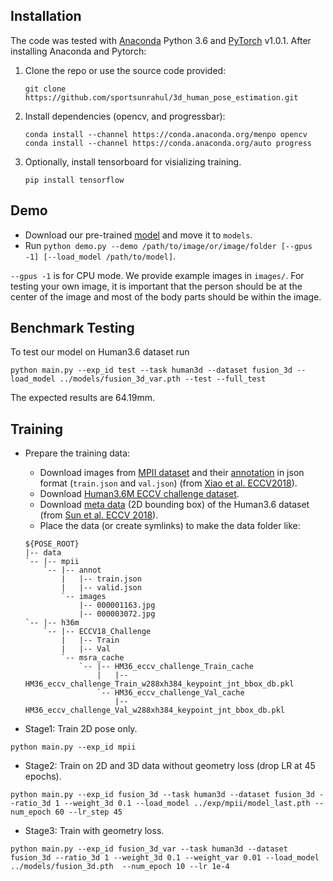 ## Installation
The code was tested with [Anaconda](https://www.anaconda.com/download) Python 3.6 and [PyTorch]((http://pytorch.org/)) v1.0.1. After installing Anaconda and Pytorch:

1. Clone the repo or use the source code provided:

    ~~~
    git clone https://github.com/sportsunrahul/3d_human_pose_estimation.git
    ~~~


2. Install dependencies (opencv, and progressbar):

    ~~~
    conda install --channel https://conda.anaconda.org/menpo opencv
    conda install --channel https://conda.anaconda.org/auto progress
    ~~~

3. Optionally, install tensorboard for visializing training. 

    ~~~
    pip install tensorflow
    ~~~

## Demo
- Download our pre-trained [model](https://drive.google.com/file/d/1Ud2x79tdKX1VHk17dkPHqk_S7WIA4tXp/view?usp=sharing) and move it to `models`.
- Run `python demo.py --demo /path/to/image/or/image/folder [--gpus -1] [--load_model /path/to/model]`. 

`--gpus -1` is for CPU mode. 
We provide example images in `images/`. For testing your own image, it is important that the person should be at the center of the image and most of the body parts should be within the image. 

## Benchmark Testing
To test our model on Human3.6 dataset run 

~~~
python main.py --exp_id test --task human3d --dataset fusion_3d --load_model ../models/fusion_3d_var.pth --test --full_test
~~~

The expected results are 64.19mm.

## Training
- Prepare the training data:
  - Download images from [MPII dataset](http://human-pose.mpi-inf.mpg.de/#download) and their [annotation](https://onedrive.live.com/?authkey=%21AKqtqKs162Z5W7g&id=56B9F9C97F261712%2110696&cid=56B9F9C97F261712) in json format (`train.json` and `val.json`) (from [Xiao et al. ECCV2018](https://github.com/Microsoft/human-pose-estimation.pytorch)).
  - Download [Human3.6M ECCV challenge dataset](http://vision.imar.ro/human3.6m/challenge_open.php).
  - Download [meta data](https://www.dropbox.com/sh/uouev0a1ao84ofd/AADzZChEX3BdM5INGlbe74Pma/hm36_eccv_challenge?dl=0&subfolder_nav_tracking=1) (2D bounding box) of the Human3.6 dataset (from [Sun et al. ECCV 2018](https://github.com/JimmySuen/integral-human-pose)). 
  - Place the data (or create symlinks) to make the data folder like: 
  
  ```
  ${POSE_ROOT}
  |-- data
  `-- |-- mpii
      `-- |-- annot
          |   |-- train.json
          |   |-- valid.json
          `-- images
              |-- 000001163.jpg
              |-- 000003072.jpg
  `-- |-- h36m
      `-- |-- ECCV18_Challenge
          |   |-- Train
          |   |-- Val
          `-- msra_cache
              `-- |-- HM36_eccv_challenge_Train_cache
                  |   |-- HM36_eccv_challenge_Train_w288xh384_keypoint_jnt_bbox_db.pkl
                  `-- HM36_eccv_challenge_Val_cache
                      |-- HM36_eccv_challenge_Val_w288xh384_keypoint_jnt_bbox_db.pkl
  ```

- Stage1: Train 2D pose only.

```
python main.py --exp_id mpii
```

- Stage2: Train on 2D and 3D data without geometry loss (drop LR at 45 epochs). 

```
python main.py --exp_id fusion_3d --task human3d --dataset fusion_3d --ratio_3d 1 --weight_3d 0.1 --load_model ../exp/mpii/model_last.pth --num_epoch 60 --lr_step 45
```

- Stage3: Train with geometry loss.

```
python main.py --exp_id fusion_3d_var --task human3d --dataset fusion_3d --ratio_3d 1 --weight_3d 0.1 --weight_var 0.01 --load_model ../models/fusion_3d.pth  --num_epoch 10 --lr 1e-4
```
